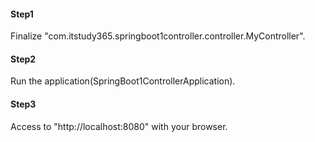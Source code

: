 #### Step1
Finalize "com.itstudy365.springboot1controller.controller.MyController".

#### Step2
Run the application(SpringBoot1ControllerApplication).

#### Step3
Access to "http://localhost:8080" with your browser.